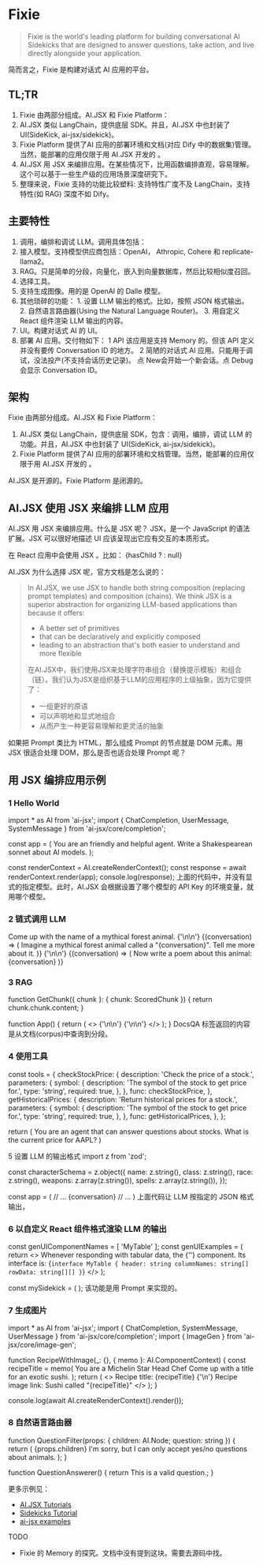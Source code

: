 # Fixie
> Fixie is the world's leading platform for building conversational AI Sidekicks that are designed to answer questions, take action, and live directly alongside your application.

简而言之，Fixie 是构建对话式 AI 应用的平台。

## TL;TR
1. Fixie 由两部分组成。AI.JSX 和 Fixie Platform：
  1. AI.JSX 类似 LangChain，提供底层 SDK。并且，AI.JSX 中也封装了 UI(SideKick,  ai-jsx/sidekick)。
  2.  Fixie Platform 提供了AI 应用的部署环境和文档(对应 Dify 中的数据集)管理。当然，能部署的应用仅限于用 AI.JSX 开发的 。
2. AI.JSX 用 JSX 来编排应用。在某些情况下，比用函数编排直观，容易理解。这个可以基于一些生产级的应用场景深度研究下。
3. 整理来说，Fixie 支持的功能比较塑料: 支持特性广度不及 LangChain，支持特性(如 RAG) 深度不如 Dify。

## 主要特性 
1. 调用，编排和调试 LLM。调用具体包括：
  1. 接入模型。支持模型供应商包括：OpenAI， Athropic,  Cohere 和 replicate-llama2。
  2. RAG。只是简单的分段，向量化，嵌入到向量数据库，然后比较相似度召回。
  3. 选择工具。
  4. 支持生成图像。用的是 OpenAI 的 Dalle 模型。
  5. 其他琐碎的功能：
    1. 设置 LLM 输出的格式。比如，按照 JSON 格式输出。
    2. 自然语言路由器(Using the Natural Language Router)。
    3. 用自定义 React 组件渲染 LLM 输出的内容。
2. UI。构建对话式 AI  的 UI。
3. 部署 AI 应用。交付物如下：
1 API 
 该应用是支持 Memory 的。但该 API 定义并没有要传 Conversation ID 的地方。
2 简陋的对话式 AI 应用。只能用于调试，没法投产(不支持会话历史记录)。
点 New会开始一个新会话。点 Debug 会显示 Conversation ID。

## 架构
Fixie 由两部分组成。AI.JSX 和 Fixie Platform：
1. AI.JSX 类似 LangChain，提供底层 SDK，包含：调用，编排，调试 LLM 的功能。并且，AI.JSX 中也封装了 UI(SideKick,  ai-jsx/sidekick)。
2.  Fixie Platform 提供了AI 应用的部署环境和文档管理。当然，能部署的应用仅限于用 AI.JSX 开发的 。

AI.JSX 是开源的。Fixie Platform 是闭源的。

## AI.JSX 使用 JSX 来编排 LLM 应用
AI.JSX 用 JSX 来编排应用。什么是 JSX 呢？
JSX，是一个 JavaScript 的语法扩展。JSX 可以很好地描述 UI 应该呈现出它应有交互的本质形式。

在 React 应用中会使用 JSX 。比如：
<Elem>
  {hasChild ? <Child name='xx' /> : null}
</Elem>

AI.JSX 为什么选择 JSX 呢，官方文档是怎么说的：
> In AI.JSX, we use JSX to handle both string composition (replacing prompt templates) and composition (chains). We think JSX is a superior abstraction for organizing LLM-based applications than because it offers:
> - A better set of primitives
> - that can be declaratively and explicitly composed
> - leading to an abstraction that's both easier to understand and more flexible
> 
> 在AI.JSX中，我们使用JSX来处理字符串组合（替换提示模板）和组合（链）。我们认为JSX是组织基于LLM的应用程序的上级抽象，因为它提供了：
> - 一组更好的原语
> - 可以声明地和显式地组合
> - 从而产生一种更容易理解和更灵活的抽象

如果把 Prompt 类比为 HTML，那么组成 Prompt 的节点就是 DOM 元素。用 JSX 很适合处理 DOM，那么是否也适合处理 Prompt 呢？
 
## 用 JSX 编排应用示例
### 1 Hello World
import * as AI from 'ai-jsx';
import { ChatCompletion, UserMessage, SystemMessage } from 'ai-jsx/core/completion';

const app = (
  <ChatCompletion>
    <SystemMessage>You are an friendly and helpful agent.</SystemMessage>
    <UserMessage>Write a Shakespearean sonnet about AI models.</UserMessage>
  </ChatCompletion>
);

const renderContext = AI.createRenderContext();
const response = await renderContext.render(app);
console.log(response);
上面的代码中，并没有显式的指定模型。此时，AI.JSX 会根据设置了哪个模型的 API Key 的环境变量，就用哪个模型。

### 2 链式调用 LLM

<Inline>
    <ChatCompletion>
      <UserMessage>Come up with the name of a mythical forest animal.</UserMessage>
    </ChatCompletion>
    {'\n\n'}
    {(conversation) => (
      <ChatCompletion>
        <UserMessage>Imagine a mythical forest animal called a "{conversation}". Tell me more about it.</UserMessage>
      </ChatCompletion>
    )}
    {'\n\n'}
    {(conversation) => (
      <ChatCompletion>
        <UserMessage>Now write a poem about this animal: {conversation}</UserMessage>
      </ChatCompletion>
    )}
  </Inline>

### 3 RAG
function GetChunk({ chunk }: { chunk: ScoredChunk }) {
  return chunk.chunk.content;
}

function App() {
  return (
    <>
      <DocsQA question="What was Hurricane Katrina?" corpus={corpus} chunkLimit={5} chunkFormatter={GetChunk} />
      {'\n\n'}
      <DocsQA question="Which dates did the storm occur?" corpus={corpus} chunkLimit={5} chunkFormatter={GetChunk} />
      {'\n\n'}
      <DocsQA
        question="Where were the strongest winds reported?"
        corpus={corpus}
        chunkLimit={5}
        chunkFormatter={GetChunk}
      />
    </>
  );
}
DocsQA 标签返回的内容是从文档(corpus)中查询到分段。

### 4 使用工具
const tools = {
  checkStockPrice: {
    description: 'Check the price of a stock.',
    parameters: {
      symbol: {
        description: 'The symbol of the stock to get price for.',
        type: 'string',
        required: true,
      },
    },
    func: checkStockPrice,
  },
  getHistoricalPrices: {
    description: 'Return historical prices for a stock.',
    parameters: {
      symbol: {
        description: 'The symbol of the stock to get price for.',
        type: 'string',
        required: true,
      },
    },
    func: getHistoricalPrices,
  },
};


return (
  <UseTools tools={tools}>
    <SystemMessage>You are an agent that can answer questions about stocks.</SystemMessage>
    <UserMessage>What is the current price for AAPL?</UserMessage>
  </UseTools>
)

5 设置 LLM 的输出格式
import z from 'zod';

const characterSchema = z.object({
  name: z.string(),
  class: z.string(),
  race: z.string(),
  weapons: z.array(z.string()),
  spells: z.array(z.string()),
});

const app = (
  // ...
  <JsonChatCompletion schema={characterSchema}>
    <UserMessage>{conversation}</UserMessage>
  </JsonChatCompletion>
  // ...
)
上面代码让 LLM 按指定的 JSON 格式输出，

### 6 以自定义 React 组件格式渲染 LLM 的输出
const genUIComponentNames = [ 'MyTable' ];
const genUIExamples = (
  return <>
    Whenever responding with tabular data, the {'<MyTable />'} component. Its interface is:
    {`
    interface MyTable {
      header: string
      columnNames: string[]
      rowData: string[][]
    }
    `}
  </>
);

const mySidekick = (
  <Sidekick
    systemMessage={systemMessage}
    tools={tools}
    genUIComponentNames={genUIComponentNames}
    genUIExamples={genUIExamples}
  />
);
该功能是用 Prompt 来实现的。

### 7 生成图片
import * as AI from 'ai-jsx';
import { ChatCompletion, SystemMessage, UserMessage } from 'ai-jsx/core/completion';
import { ImageGen } from 'ai-jsx/core/image-gen';

function RecipeWithImage(_: {}, { memo }: AI.ComponentContext) {
  const recipeTitle = memo(
    <ChatCompletion temperature={1}>
      <SystemMessage>You are a Michelin Star Head Chef</SystemMessage>
      <UserMessage>Come up with a title for an exotic sushi.</UserMessage>
    </ChatCompletion>
  );
  return (
    <>
      Recipe title: {recipeTitle}
      {'\n'}
      Recipe image link: <ImageGen>Sushi called "{recipeTitle}"</ImageGen>
    </>
  );
}

console.log(await AI.createRenderContext().render(<RecipeWithImage />));

### 8 自然语言路由器
function QuestionFilter(props: { children: AI.Node; question: string }) {
  return (
    <NaturalLanguageRouter query={props.question}>
      <Route when='The query is a simple question about an animal that can be answered with "yes" or "no."'>
        {props.children}
      </Route>
      <Route when="The query is not a simple yes-or-no question about an animal.">
        I'm sorry, but I can only accept yes/no questions about animals.
      </Route>
    </NaturalLanguageRouter>
  );
}

function QuestionAnswerer() {
  return <QuestionFilter question="Is a red panda a mammal?">This is a valid question.</QuestionFilter>;
}

更多示例见：
- [AI.JSX Tutorials](https://docs.ai-jsx.com/tutorials/aijsxTutorials/part1-completion)
- [Sidekicks Tutorial](https://docs.ai-jsx.com/tutorials/sidekickTutorial/part1-intro)
- [ai-jsx examples](https://github.com/fixie-ai/ai-jsx/tree/main/packages/examples)

TODO
- Fixie 的 Memory 的探究。文档中没有提到这块。需要去源码中找。